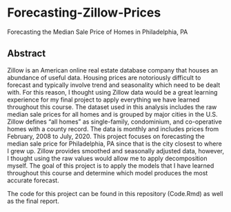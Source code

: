 # Forecasting-Zillow-Prices
Forecasting the Median Sale Price of Homes in Philadelphia, PA

## Abstract

Zillow is an American online real estate database company that houses an abundance of useful data. Housing prices are notoriously difficult to forecast and typically involve trend and seasonality which need to be dealt with. For this reason, I thought using Zillow data would be a great learning experience for my final project to apply everything we have learned throughout this course. The dataset used in this analysis includes the raw median sale prices for all homes and is grouped by major cities in the U.S. Zillow defines “all homes” as single-family, condominium, and co-operative homes with a county record. The data is monthly and includes prices from February, 2008 to July, 2020. This project focuses on forecasting the median sale price for Philadelphia, PA since that is the city closest to where I grew up. Zillow provides smoothed and seasonally adjusted data, however, I thought using the raw values would allow me to apply decomposition myself. The goal of this project is to apply the models that I have learned throughout this course and determine which model produces the most accurate forecast.

The code for this project can be found in this repository (Code.Rmd) as well as the final report. 
